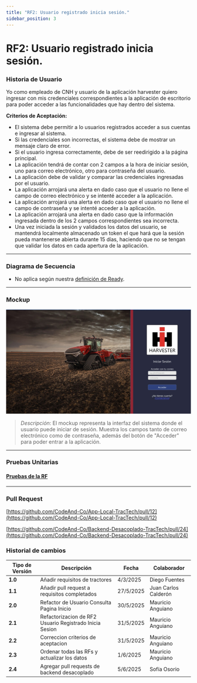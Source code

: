 ```yaml
---
title: "RF2: Usuario registrado inicia sesión."  
sidebar_position: 3
---
```


# RF2: Usuario registrado inicia sesión.

### Historia de Usuario

Yo como empleado de CNH y usuario de la aplicación harvester quiero ingresar con mis credenciales correspondientes a la aplicación de escritorio para poder acceder a las funcionalidades que hay dentro del sistema.

  **Criterios de Aceptación:**
  - El sistema debe permitir a lo usuarios registrados acceder a sus cuentas e ingresar al sistema.
  - Si las credenciales son incorrectas, el sistema debe de mostrar un mensaje claro de error.
  - Si el usuario ingresa correctamente, debe de ser reedirigido a la página principal.
  - La aplicación tendrá de contar con 2 campos a la hora de iniciar sesión, uno para correo electrónico, otro para contraseña del usuario.
  - La aplicación debe de validar y comparar las credenciales ingresadas por el usuario.
  - La aplicación arrojará una alerta en dado caso que el usuario no llene el campo de correo electrónico y se intenté acceder a la aplicación.
  - La aplicación arrojará una alerta en dado caso que el usuario no llene el campo de contraseña y se intenté acceder a la aplicación.
  - La aplicación arrojará una alerta en dado caso que la información ingresada dentro de los 2 campos correspondientes sea incorrecta.
  - Una vez iniciada la sesión y validados los datos del usuario, se mantendrá localmente almacenado un token el que hará que la sesión pueda mantenerse abierta durante 15 días, haciendo que no se tengan que validar los datos en cada apertura de la aplicación.

---

### Diagrama de Secuencia

- No aplica según nuestra [definición de Ready](../../definicion-ready-tractores.md).

---

### Mockup

![Mockup](./mockups/RF1.jpg)

> *Descripción*: El mockup representa la interfaz del sistema donde el usuario puede iniciar de sesión. Muestra los campos tanto de correo electrónico como de contraseña, además del botón de "Acceder" para poder entrar a la aplicación.

---
### Pruebas Unitarias 

#### [Pruebas de la RF](https://docs.google.com/spreadsheets/d/1W-JW32dTsfI22-Yl5LydMhiu-oXHH_xo3hWvK6FHeLw/edit?gid=710795973#gid=710795973)

---

### Pull Request
[https://github.com/CodeAnd-Co/App-Local-TracTech/pull/12](https://github.com/CodeAnd-Co/App-Local-TracTech/pull/12)

[https://github.com/CodeAnd-Co/Backend-Desacoplado-TracTech/pull/24](https://github.com/CodeAnd-Co/Backend-Desacoplado-TracTech/pull/24)

### Historial de cambios

| **Tipo de Versión** | **Descripción**                            | **Fecha** | **Colaborador**         |
| ------------------- | ------------------------------------------ | --------- | ----------------------- |
| **1.0**             |  Añadir requisitos de tractores            | 4/3/2025  | Diego Fuentes           |
| **1.1**             |  Añadir pull request a requisitos completados | 27/5/2025  | Juan Carlos Calderón|
| **2.0**             |  Refactor de Usuario Consulta Pagina Inicio | 30/5/2025  | Mauricio Anguiano|
| **2.1**             |  Refactorizacion de RF2 Usuario Registrado Inicia Sesion | 31/5/2025  | Mauricio Anguiano|
| **2.2**             |  Correccion criterios de aceptacion | 31/5/2025  | Mauricio Anguiano|
| **2.3**             |  Ordenar todas las RFs y actualizar los datos | 1/6/2025  | Mauricio Anguiano|
| **2.4**             |  Agregar pull requests de backend desacoplado | 5/6/2025  | Sofía Osorio|